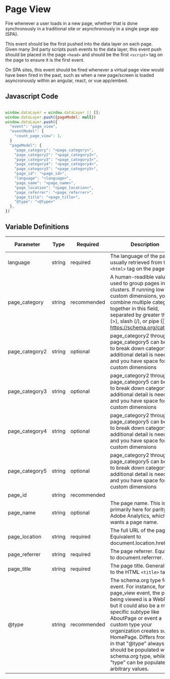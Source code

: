 # Page View

Fire whenever a user loads in a new page, whether that is done synchronously in a traditional site or asynchronously in a single page app (SPA).

This event should be the first pushed into the data layer on each page. Given many 3rd party scripts push events to the data layer, this event push should be placed in the page `<head>` and should be the first `<script>` tag on the page to ensure it is the first event.

On SPA sites, this event should be fired whenever a virtual page view would have been fired in the past, such as when a new page/screen is loaded asyncronously within an angular, react, or vue app/embed.

## Javascript Code
```js

window.dataLayer = window.dataLayer || []; 
window.dataLayer.push({pageModel: null}) 
window.dataLayer.push({
  "event": "page_view",
  "eventModel": {
    "count_page_view": 1,
  }
  "pageModel": {
    "page_category": "<page_category>",
    "page_category2": "<page_category2>",
    "page_category3": "<page_category3>",
    "page_category4": "<page_category4>",
    "page_category5": "<page_category5>",
    "page_id": "<page_id>",
    "language": "<language>",
    "page_name": "<page_name>",
    "page_location": "<page_location>",
    "page_referrer": "<page_referrer>",
    "page_title": "<page_title>",
    "@type": "<@type>"
  },
})
```

## Variable Definitions
|Parameter|Type|Required|Description|Example|Pattern|Min Length|Max Length|
| --- | --- | --- | --- | --- | --- | --- | --- |
|language|string|required|The language of the page, usually retrieved from the `<html>` tag on the page|en|
|page_category|string|recommended|A human-readible value used to group pages into clusters. If running low on custom dimensions, you may combine multiple categories together in this field, separated by greater than (>), slash (/), or pipe (\|). See https://schema.org/category.|Products|
|page_category2|string|optional|page_category2 through page_category5 can be used to break down category if additional detail is needed and you have space for more custom dimensions|Google Products|
|page_category3|string|optional|page_category2 through page_category5 can be used to break down category if additional detail is needed and you have space for more custom dimensions|Google Tag Manager|
|page_category4|string|optional|page_category2 through page_category5 can be used to break down category if additional detail is needed and you have space for more custom dimensions|Implementation|
|page_category5|string|optional|page_category2 through page_category5 can be used to break down category if additional detail is needed and you have space for more custom dimensions|Data Layer|
|page_id|string|recommended||12345|
|page_name|string|optional|The page name. This is primarily here for parity with Adobe Analytics, which wants a page name.|Products|
|page_location|string|required|The full URL of the page. Equivalent to document.location.href.|https://www.yoursite.com/yourpath|
|page_referrer|string|required|The page referrer. Equivalent to document.referrrer.|https://www.google.com|
|page_title|string|required|The page title. Generally set to the HTML `<title>` tag.|YourSite: our products|
|@type|string|recommended|The schema.org type for this event. For instance, for a page_view event, the page being viewed is a WebPage, but it could also be a more specific subtype like AboutPage or event a custom type your organization creates such as HomePage. Differs from type in that "@type" always should be populated with a schema.org type, while "type" can be populated with arbitrary values.|AboutPage, CheckoutPage, CollectionPage, ArticlePage|